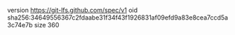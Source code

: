 version https://git-lfs.github.com/spec/v1
oid sha256:34649556367c2fdaabe31f34f43f1926831af09efd9a83e8cea7ccd5a3c74e7b
size 360
